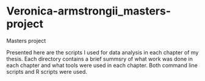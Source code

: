 # Veronica-armstrongii_masters-project
Masters project

Presented here are the scripts I used for data analysis in each chapter of my thesis. Each directory contains a brief summsry of what work was done in each chapter and what tools were used in each chapter. Both command line scripts and R scripts were used. 


